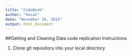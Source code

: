 ```yaml
---
title: "CodeBook"
author: "Hasan"
date: "November 20, 2015"
output: html_document
---
```


##Getting and Cleaning Data code replicaiton Instructions

1. Clone git repository into your local directory